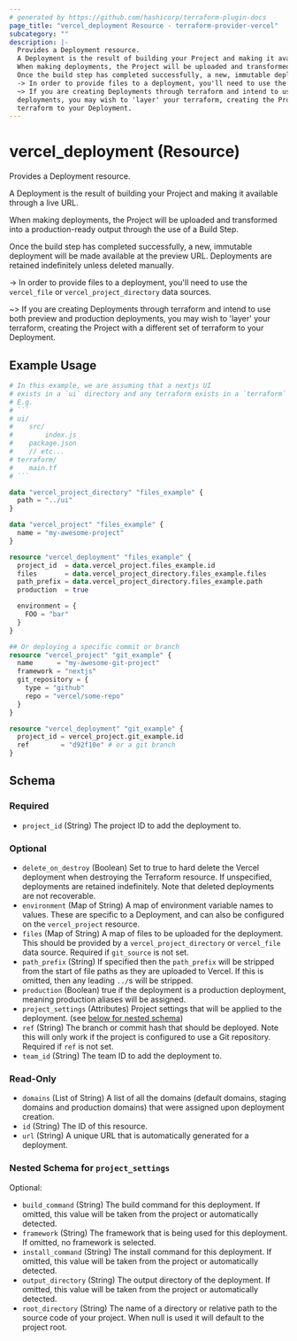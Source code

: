 ```yaml
---
# generated by https://github.com/hashicorp/terraform-plugin-docs
page_title: "vercel_deployment Resource - terraform-provider-vercel"
subcategory: ""
description: |-
  Provides a Deployment resource.
  A Deployment is the result of building your Project and making it available through a live URL.
  When making deployments, the Project will be uploaded and transformed into a production-ready output through the use of a Build Step.
  Once the build step has completed successfully, a new, immutable deployment will be made available at the preview URL. Deployments are retained indefinitely unless deleted manually.
  -> In order to provide files to a deployment, you'll need to use the vercel_file or vercel_project_directory data sources.
  ~> If you are creating Deployments through terraform and intend to use both preview and production
  deployments, you may wish to 'layer' your terraform, creating the Project with a different set of
  terraform to your Deployment.
---
```


# vercel_deployment (Resource)

Provides a Deployment resource.

A Deployment is the result of building your Project and making it available through a live URL.

When making deployments, the Project will be uploaded and transformed into a production-ready output through the use of a Build Step.

Once the build step has completed successfully, a new, immutable deployment will be made available at the preview URL. Deployments are retained indefinitely unless deleted manually.

-> In order to provide files to a deployment, you'll need to use the `vercel_file` or `vercel_project_directory` data sources.

~> If you are creating Deployments through terraform and intend to use both preview and production
deployments, you may wish to 'layer' your terraform, creating the Project with a different set of
terraform to your Deployment.

## Example Usage

```terraform
# In this example, we are assuming that a nextjs UI
# exists in a `ui` directory and any terraform exists in a `terraform` directory.
# E.g.
# ```
# ui/
#    src/
#        index.js
#    package.json
#    // etc...
# terraform/
#    main.tf
# ```

data "vercel_project_directory" "files_example" {
  path = "../ui"
}

data "vercel_project" "files_example" {
  name = "my-awesome-project"
}

resource "vercel_deployment" "files_example" {
  project_id  = data.vercel_project.files_example.id
  files       = data.vercel_project_directory.files_example.files
  path_prefix = data.vercel_project_directory.files_example.path
  production  = true

  environment = {
    FOO = "bar"
  }
}

## Or deploying a specific commit or branch
resource "vercel_project" "git_example" {
  name      = "my-awesome-git-project"
  framework = "nextjs"
  git_repository = {
    type = "github"
    repo = "vercel/some-repo"
  }
}

resource "vercel_deployment" "git_example" {
  project_id = vercel_project.git_example.id
  ref        = "d92f10e" # or a git branch
}
```

<!-- schema generated by tfplugindocs -->
## Schema

### Required

- `project_id` (String) The project ID to add the deployment to.

### Optional

- `delete_on_destroy` (Boolean) Set to true to hard delete the Vercel deployment when destroying the Terraform resource. If unspecified, deployments are retained indefinitely. Note that deleted deployments are not recoverable.
- `environment` (Map of String) A map of environment variable names to values. These are specific to a Deployment, and can also be configured on the `vercel_project` resource.
- `files` (Map of String) A map of files to be uploaded for the deployment. This should be provided by a `vercel_project_directory` or `vercel_file` data source. Required if `git_source` is not set.
- `path_prefix` (String) If specified then the `path_prefix` will be stripped from the start of file paths as they are uploaded to Vercel. If this is omitted, then any leading `../`s will be stripped.
- `production` (Boolean) true if the deployment is a production deployment, meaning production aliases will be assigned.
- `project_settings` (Attributes) Project settings that will be applied to the deployment. (see [below for nested schema](#nestedatt--project_settings))
- `ref` (String) The branch or commit hash that should be deployed. Note this will only work if the project is configured to use a Git repository. Required if `ref` is not set.
- `team_id` (String) The team ID to add the deployment to.

### Read-Only

- `domains` (List of String) A list of all the domains (default domains, staging domains and production domains) that were assigned upon deployment creation.
- `id` (String) The ID of this resource.
- `url` (String) A unique URL that is automatically generated for a deployment.

<a id="nestedatt--project_settings"></a>
### Nested Schema for `project_settings`

Optional:

- `build_command` (String) The build command for this deployment. If omitted, this value will be taken from the project or automatically detected.
- `framework` (String) The framework that is being used for this deployment. If omitted, no framework is selected.
- `install_command` (String) The install command for this deployment. If omitted, this value will be taken from the project or automatically detected.
- `output_directory` (String) The output directory of the deployment. If omitted, this value will be taken from the project or automatically detected.
- `root_directory` (String) The name of a directory or relative path to the source code of your project. When null is used it will default to the project root.


